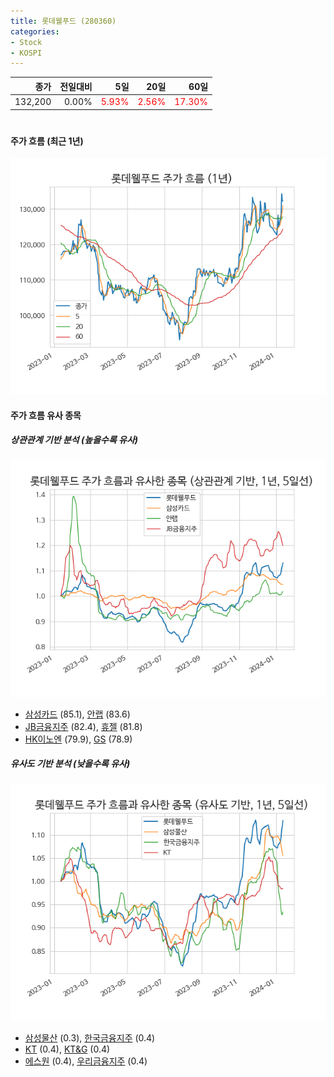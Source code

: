 ```yaml
---
title: 롯데웰푸드 (280360)
categories:
- Stock
- KOSPI
---
```


|종가|전일대비|5일|20일|60일|
|---:|-------:|--:|---:|---:|
|132,200|0.00%|<span style="color: red">5.93%</span>|<span style="color: red">2.56%</span>|<span style="color: red">17.30%</span>|

<!-- more -->
#
#### 주가 흐름 (최근 1년)
![280360](/assets/images/stock/280360.png)


#### 주가 흐름 유사 종목


##### 상관관계 기반 분석 (높을수록 유사)
![280360](/assets/images/stock/280360_corr.png)
- [삼성카드](/029780/) (85.1), [안랩](/053800/) (83.6)
- [JB금융지주](/175330/) (82.4), [휴젤](/145020/) (81.8)
- [HK이노엔](/195940/) (79.9), [GS](/078930/) (78.9)


##### 유사도 기반 분석 (낮을수록 유사)	
![280360](/assets/images/stock/280360_sim.png)
- [삼성물산](/028260/) (0.3), [한국금융지주](/071050/) (0.4)
- [KT](/030200/) (0.4), [KT&G](/033780/) (0.4)
- [에스원](/012750/) (0.4), [우리금융지주](/316140/) (0.4)